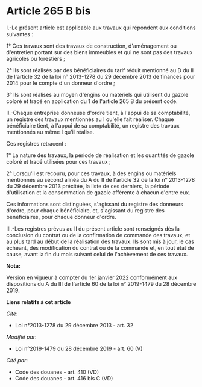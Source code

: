# Article 265 B bis

I.-Le présent article est applicable aux travaux qui répondent aux conditions suivantes :

1° Ces travaux sont des travaux de construction, d'aménagement ou d'entretien portant sur des biens immeubles et qui ne sont
pas des travaux agricoles ou forestiers ;

2° Ils sont réalisés par des bénéficiaires du tarif réduit mentionné au D du II de l'article 32 de la loi n° 2013-1278 du 29
décembre 2013 de finances pour 2014 pour le compte d'un donneur d'ordre ;

3° Ils sont réalisés au moyen d'engins ou matériels qui utilisent du gazole coloré et tracé en application du 1 de l'article
265 B du présent code.

II.-Chaque entreprise donneuse d'ordre tient, à l'appui de sa comptabilité, un registre des travaux mentionnés au I qu'elle
fait réaliser. Chaque bénéficiaire tient, à l'appui de sa comptabilité, un registre des travaux mentionnés au même I qu'il
réalise.

Ces registres retracent :

1° La nature des travaux, la période de réalisation et les quantités de gazole coloré et tracé utilisées pour ces travaux ;

2° Lorsqu'il est recouru, pour ces travaux, à des engins ou matériels mentionnés au second alinéa du A du II de l'article 32
de la loi n° 2013-1278 du 29 décembre 2013 précitée, la liste de ces derniers, la période d'utilisation et la consommation de
gazole afférente à chacun d'entre eux.

Ces informations sont distinguées, s'agissant du registre des donneurs d'ordre, pour chaque bénéficiaire, et, s'agissant du
registre des bénéficiaires, pour chaque donneur d'ordre.

III.-Les registres prévus au II du présent article sont renseignés dès la conclusion du contrat ou de la confirmation de
commande des travaux, et au plus tard au début de la réalisation des travaux. Ils sont mis à jour, le cas échéant, dès
modification du contrat ou de la commande et, en tout état de cause, avant la fin du mois suivant celui de l'achèvement de
ces travaux.

**Nota:**

Version en vigueur à compter du 1er janvier 2022 conformément aux dispositions du A du III de l'article 60 de la loi n°
2019-1479 du 28 décembre 2019.

**Liens relatifs à cet article**

_Cite_:

  - Loi n°2013-1278 du 29 décembre 2013 - art. 32

_Modifié par_:

  - Loi n°2019-1479 du 28 décembre 2019 - art. 60 (V)

_Cité par_:

  - Code des douanes - art. 410 (VD)
  - Code des douanes - art. 416 bis C (VD)
